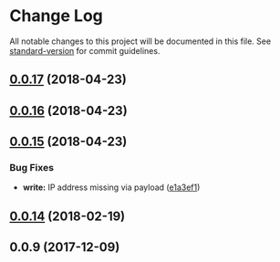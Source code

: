 # Change Log

All notable changes to this project will be documented in this file. See [standard-version](https://github.com/conventional-changelog/standard-version) for commit guidelines.

<a name="0.0.17"></a>
## [0.0.17](https://github.com/biancode/node-red-contrib-bacnet/compare/v0.0.15...v0.0.17) (2018-04-23)



<a name="0.0.16"></a>
## [0.0.16](https://github.com/biancode/node-red-contrib-bacnet/compare/v0.0.15...v0.0.16) (2018-04-23)



<a name="0.0.15"></a>
## [0.0.15](https://github.com/biancode/node-red-contrib-bacnet/compare/v0.0.14...v0.0.15) (2018-04-23)


### Bug Fixes

* **write:** IP address missing via payload ([e1a3ef1](https://github.com/biancode/node-red-contrib-bacnet/commit/e1a3ef1))



<a name="0.0.14"></a>
## [0.0.14](https://github.com/biancode/node-red-contrib-bacnet/compare/v0.0.9...v0.0.14) (2018-02-19)



<a name="0.0.9"></a>
## 0.0.9 (2017-12-09)

